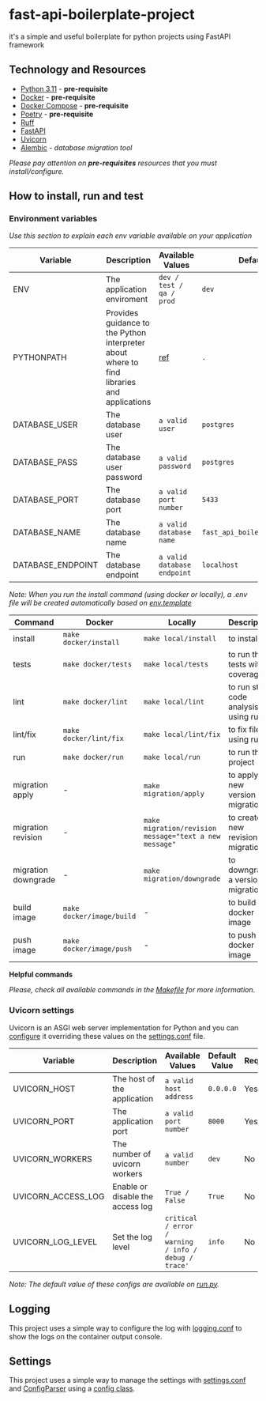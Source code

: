 # fast-api-boilerplate-project

it's a simple and useful boilerplate for python projects using FastAPI framework

## Technology and Resources

- [Python 3.11](https://www.python.org/downloads/release/python-3110/) - **pre-requisite**
- [Docker](https://www.docker.com/get-started) - **pre-requisite**
- [Docker Compose](https://docs.docker.com/compose/) - **pre-requisite**
- [Poetry](https://python-poetry.org/) - **pre-requisite**
- [Ruff](https://github.com/astral-sh/ruff)
- [FastAPI](https://fastapi.tiangolo.com/)
- [Uvicorn](https://www.uvicorn.org/)
- [Alembic](https://alembic.sqlalchemy.org/en/latest/) - *database migration tool*

*Please pay attention on **pre-requisites** resources that you must install/configure.*

## How to install, run and test

### Environment variables

*Use this section to explain each env variable available on your application*

Variable | Description | Available Values | Default Value | Required
--- | --- | --- | --- | ---
ENV | The application enviroment |  `dev / test / qa / prod` | `dev` | Yes
PYTHONPATH | Provides guidance to the Python interpreter about where to find libraries and applications | [ref](https://docs.python.org/3/using/cmdline.html#envvar-PYTHONPATH) | `.` | Yes
DATABASE_USER | The database user |  `a valid user` | `postgres` | Yes
DATABASE_PASS | The database user password |  `a valid password` | `postgres` | Yes
DATABASE_PORT | The database port |  `a valid port number` | `5433` | Yes
DATABASE_NAME | The database name |  `a valid database name` | `fast_api_boilerplate_project_db` | Yes
DATABASE_ENDPOINT | The database endpoint |  `a valid database endpoint` | `localhost` | Yes

*Note: When you run the install command (using docker or locally), a .env file will be created automatically based on [env.template](env.template)*

Command | Docker | Locally | Description
---- | ------- | ------- | -------
install | `make docker/install` | `make local/install` | to install
tests | `make docker/tests` | `make local/tests` | to run the tests with coverage
lint | `make docker/lint` | `make local/lint` | to run static code analysis using ruff
lint/fix | `make docker/lint/fix` | `make local/lint/fix` | to fix files using ruff
run | `make docker/run` | `make local/run` | to run the project
migration apply | - | `make migration/apply` | to apply new version of migrations
migration revision | - | `make migration/revision message="text a new message"` | to create a new revision of migrations
migration downgrade | - | `make migration/downgrade` | to downgrade a version of migrations
build image | `make docker/image/build` | - | to build the docker image
push image | `make docker/image/push` | - | to push the docker image

**Helpful commands**

*Please, check all available commands in the [Makefile](Makefile) for more information*.

### Uvicorn settings

Uvicorn is an ASGI web server implementation for Python and you can [configure](https://www.uvicorn.org/settings/) it overriding these values on the [settings.conf](settings.conf) file.

Variable | Description | Available Values | Default Value | Required
--- | --- | --- | --- | ---
UVICORN_HOST | The host of the application |  `a valid host address` | `0.0.0.0` | Yes
UVICORN_PORT | The application port |  `a valid port number` | `8000` | Yes
UVICORN_WORKERS | The number of uvicorn workers |  `a valid number` | `dev` | No
UVICORN_ACCESS_LOG | Enable or disable the access log |  `True / False` | `True` | No
UVICORN_LOG_LEVEL | Set the log level |  `critical / error / warning / info / debug / trace'` | `info` | No

*Note: The default value of these configs are available on [run.py](run.py).*


## Logging

This project uses a simple way to configure the log with [logging.conf](logging.conf) to show the logs on the container output console.

## Settings

This project uses a simple way to manage the settings with [settings.conf](settings.conf) and [ConfigParser](https://docs.python.org/3/library/configparser.html) using a [config class](./src/config/settings.py).
